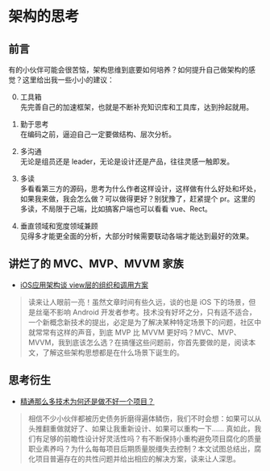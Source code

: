 # 架构的思考

## 前言

有的小伙伴可能会很苦恼，架构思维到底要如何培养？如何提升自己做架构的感觉？这里给出我一些小小的建议：

0. 工具箱  
先完善自己的加速框架，也就是不断补充知识库和工具库，达到拎起就用。

1. 勤于思考  
  在编码之前，逼迫自己一定要做结构、层次分析。
2. 多沟通  
  无论是组员还是 leader，无论是设计还是产品，往往灵感一触即发。
3. 多读  
  多看看第三方的源码，思考为什么作者这样设计，这样做有什么好处和坏处，如果我来做，我会怎么做？可以做得更好？别犹豫了，赶紧提个 pr。这里的 多读，不局限于己端，比如搞客户端也可以看看 vue、Rect。
4. 垂直领域和宽度领域兼顾  
  见得多才能更全面的分析，大部分时候需要联动各端才能达到最好的效果。

## 讲烂了的 MVC、MVP、MVVM 家族

- [iOS应用架构谈 view层的组织和调用方案](https://casatwy.com/iosying-yong-jia-gou-tan-viewceng-de-zu-zhi-he-diao-yong-fang-an.html)
> 读来让人眼前一亮！虽然文章时间有些久远，谈的也是 iOS 下的场景，但是丝毫不影响 Android 开发者参考。技术没有好坏之分，只有适不适合，一个新概念新技术的提出，必定是为了解决某种特定场景下的问题，社区中就常常有这样的声音，到底 MVP 比 MVVM 更好吗？MVC、MVP、MVVM，我到底该怎么选？在搞懂这些问题前，你首先要做的是，阅读本文，了解这些架构思想都是在什么场景下诞生的。


## 思考衍生

- [精通那么多技术为何还是做不好一个项目？](https://zhuanlan.zhihu.com/p/108341436)
> 相信不少小伙伴都被历史债务折磨得遍体鳞伤，我们不时会想：如果可以从头推翻重做就好了、如果让我重新设计、如果可以重构一下…… 真如此，我们有足够的前瞻性设计好灵活性吗？有不断保持小重构避免项目腐化的质量职业素养吗？为什么每每项目后期质量脱缰失去控制？本文试图总结出，腐化项目普遍存在的共性问题并给出相应的解决方案，读来让人深思。
